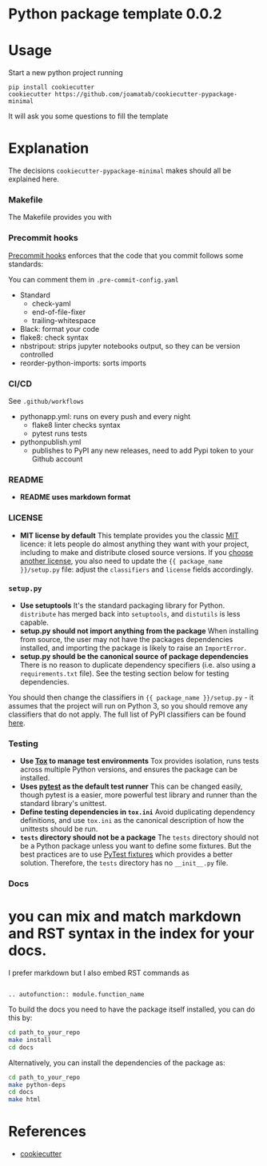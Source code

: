 # Python package template 0.0.2

# Usage

Start a new python project running

```
pip install cookiecutter
cookiecutter https://github.com/joamatab/cookiecutter-pypackage-minimal
```

It will ask you some questions to fill the template


# Explanation

The decisions `cookiecutter-pypackage-minimal` makes should all be explained here.


### Makefile

The Makefile provides you with

### Precommit hooks

[Precommit hooks](https://pre-commit.com/) enforces that the code that you commit follows some standards:

You can comment them in `.pre-commit-config.yaml`

- Standard
    - check-yaml
    - end-of-file-fixer
    - trailing-whitespace
- Black: format your code
- flake8: check syntax
- nbstripout: strips jupyter notebooks output, so they can be version controlled
- reorder-python-imports: sorts imports


### CI/CD

See `.github/workflows`

- pythonapp.yml: runs on every push and every night
    - flake8 linter checks syntax 
    - pytest runs tests
- pythonpublish.yml
    - publishes to PyPI any new releases, need to add Pypi token to your Github account

### README

- **README uses markdown format**

### LICENSE

- **MIT license by default**
  This template provides you the classic [MIT](https://choosealicense.com/licenses/mit/) licence: it lets people do almost anything they want with your project, including to make and distribute closed source versions.
  If you [choose another license](https://choosealicense.com/), you also need to update the `{{ package_name }}/setup.py` file:
  adjust the `classifiers` and `license` fields accordingly.

### `setup.py`

- **Use setuptools**
  It's the standard packaging library for Python. `distribute` has merged back into `setuptools`, and `distutils` is less capable.
- **setup.py should not import anything from the package**
  When installing from source, the user may not have the packages dependencies installed, and importing the package is likely to raise an `ImportError`.
- **setup.py should be the canonical source of package dependencies**
  There is no reason to duplicate dependency specifiers (i.e. also using a `requirements.txt` file). See the testing section below for testing dependencies.

You should then change the classifiers in `{{ package_name }}/setup.py` - it assumes that the project will run on Python 3, so you should remove any classifiers that do not apply. The full list of PyPI classifiers can be found [here](https://pypi.org/classifiers/).


### Testing

- **Use [Tox](https://tox.readthedocs.io) to manage test environments**
  Tox provides isolation, runs tests across multiple Python versions, and ensures the package can be installed.
- **Uses [pytest](https://docs.pytest.org) as the default test runner**
  This can be changed easily, though pytest is a easier, more powerful test library and runner than the standard library's unittest.
- **Define testing dependencies in `tox.ini`**
  Avoid duplicating dependency definitions, and use `tox.ini` as the canonical description of how the unittests should be run.
- **`tests` directory should not be a package**
  The `tests` directory should not be a Python package unless you want to define some fixtures.
  But the best practices are to use [PyTest fixtures](https://docs.pytest.org/en/latest/fixture.html) which provides a better solution.
  Therefore, the `tests` directory has no `__init__.py` file.

### Docs

# you can mix and match markdown and RST syntax in the index for your docs.

I prefer markdown but I also embed RST commands as

```eval_rst

.. autofunction:: module.function_name
```

To build the docs you need to have the package itself installed, you can do this by:
```bash
cd path_to_your_repo
make install
cd docs
```

Alternatively, you can install the dependencies of the package as:
```bash
cd path_to_your_repo
make python-deps
cd docs
make html
```

# References

- [cookiecutter](https://github.com/audreyr/cookiecutter) 
